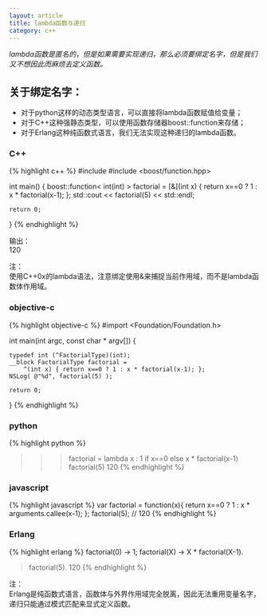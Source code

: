 ```yaml
---
layout: article
title: lambda函数与递归
category: c++
---
```

*lambda函数是匿名的，但是如果需要实现递归，那么必须要绑定名字，但是我们又不想因此而麻烦去定义函数。*
 
## 关于绑定名字：

* 对于python这样的动态类型语言，可以直接将lambda函数赋值给变量；
* 对于C++这种强静态类型，可以使用函数存储器boost::function来存储；
* 对于Erlang这种纯函数式语言，我们无法实现这种递归的lambda函数。
 
### C++
{% highlight c++ %}
#include <iostream>
#include <boost/function.hpp>
 
int main()
{
    boost::function< int(int) > factorial =
       [&](int x) { return x==0 ? 1 : x * factorial(x-1); };
    std::cout << factorial(5) << std::endl;
 
    return 0;
}
{% endhighlight %}

输出：  
120
 
注：  
使用C++0x的lambda语法，注意绑定使用&来捕捉当前作用域，而不是lambda函数体作用域。
 
 
### objective-c
{% highlight objective-c %}
#import <Foundation/Foundation.h>

int main(int argc, const char * argv[]) {
    
    typedef int (^FactorialType)(int);
    __block FactorialType factorial = 
        ^(int x) { return x==0 ? 1 : x * factorial(x-1); };
    NSLog( @"%d", factorial(5) );
    
    return 0;
}
{% endhighlight %}
 
 
### python
{% highlight python %}
>>> factorial = lambda x : 1 if x==0 else x * factorial(x-1)
>>> factorial(5)
120
{% endhighlight %}


### javascript
{% highlight javascript %}
var factorial = function(x){
        return x==0 ? 1 : x * arguments.callee(x-1);
    };
factorial(5);   // 120
{% endhighlight %}


### Erlang
{% highlight erlang %}
factorial(0) -> 1;
factorial(X) -> X * factorial(X-1).
 
> factorial(5).
120
{% endhighlight %}

注：  
Erlang是纯函数式语言，函数体与外界作用域完全脱离，因此无法重用变量名字，递归只能通过模式匹配来显式定义函数。